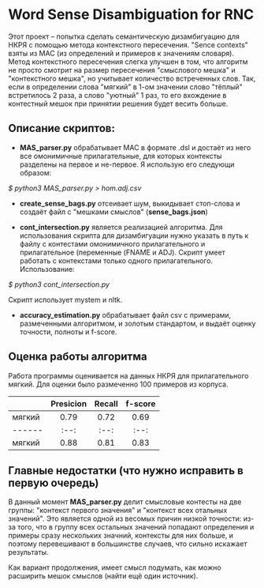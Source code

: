 # Word Sense Disambiguation for RNC

Этот проект – попытка сделать семантическую дизамбигуацию для НКРЯ с помощью метода контекстного пересечения.
"Sence contexts" взяты из МАС (из определений и примеров к значениям словаря).
Метод контекстного пересечения слегка улучшен в том, что алгоритм не просто смотрит на размер пересечения "смыслового мешка" и "контекстного мешка", но учитывает количество встреченных слов. Так, если в определении слова "мягкий" в 1-ом значении слово "тёплый" встретилось 2 раза, а слово "уютный" 1 раз, то его вхождение в контестный мешок при принятии решения будет весить больше.

## Описание скриптов:

* **MAS_parser.py** обрабатывает МАС в формате .dsl и достаёт из него все омонимичные прилагательные, для которых контексты разделены на первое и не-первое.
Я использую его следующи образом:

*$ python3 MAS_parser.py > hom.adj.csv*

* **create_sense_bags.py** отсеивает шум, выкидывает стоп-слова и создаёт файл с "мешками смыслов" (**sense_bags.json**)

* **cont_intersection.py** является реализацией алгоритма. Для использования скрипта для дизамбигуации нужно указать в путь к файлу с контестами омонимичного прилагательного и прилагательное (переменные (FNAME и ADJ). Скрипт умеет работать с контекстами только одного прилагательного. Использование: 

*$ python3 cont_intersection.py*

Скрипт использует mystem и nltk.

* **accuracy_estimation.py** обрабатывает файл csv с примерами, размеченными алгоритмом, и золотым стандартом, и выдаёт оценку точности, полноты и f-score.

## Оценка работы алгоритма

Работа программы оценивается на данных НКРЯ для прилагательного мягкий. Для оценки было размеченно 100 примеров из корпуса.

||Presicion|Recall|f-score|
|------|:--:|:--:|:--:|
|мягкий|0.79|0.72|0.69|
|------|:--:|:--:|:--:|
|мягкий|0.88|0.81|0.83|

## Главные недостатки (что нужно исправить в первую очередь)

В данный момент **MAS_parser.py** делит смысловые контесты на две группы: "контекст первого значения" и "контекст всех отальных значений". Это является одной из весомых причин низкой точности: из-за того, что в группу всех остальных значений попадают определения и примеры сразу нескольких значний, контексты для них больше, и поэтому перевешивают в большинстве случаев, что сильно искажает результаты.

Как вариант продолжения, имеет смысл подумать, как можно расширить мешок смыслов (найти ещё один источник). 

